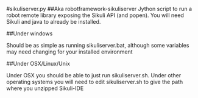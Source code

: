 #sikuliserver.py
##Aka robotframework-sikuliserver
Jython script to run a robot remote library exposing the Sikuli API (and popen).
You will need Sikuli and java to already be installed.

##Under windows

Should be as simple as running sikuliserver.bat, although some variables may need changing for your installed environment

##Under OSX/Linux/Unix

Under OSX you should be able to just run sikuliserver.sh. Under other operating systems you will need to edit sikuliserver.sh to give the path where you unzipped Sikuli-IDE
